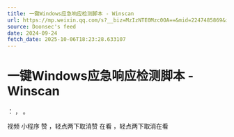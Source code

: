 ```yaml
---
title: 一键Windows应急响应检测脚本 - Winscan
url: https://mp.weixin.qq.com/s?__biz=MzIzNTE0Mzc0OA==&mid=2247485869&idx=1&sn=185cdc3c1b494d324de88c5080da0b08
source: Doonsec's feed
date: 2024-09-24
fetch_date: 2025-10-06T18:23:28.633107
---
```


# 一键Windows应急响应检测脚本 - Winscan

：
，
。

视频
小程序
赞
，轻点两下取消赞
在看
，轻点两下取消在看